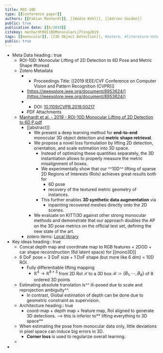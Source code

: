 ```yaml
---
title: ROI-10D
type: [[Conference paper]]
authors: [[Fabian Manhardt]], [[Wadim Kehl]], [[Adrien Gaidon]]
public: true
publication date: [[6/2019]]
citekey: manhardtROI10DMonocularLifting2019
tags: [[monocular]], [[3D Object Detection]], #zotero, #literature-notes, #reference
public: true
---
```


- Meta Data
  heading:: true
	- ROI-10D: Monocular Lifting of 2D Detection to 6D Pose and Metric Shape #toread
	- Zotero Metadata
		- * Proceedings Title: [[2019 IEEE/CVF Conference on Computer Vision and Pattern Recognition (CVPR)]]
		- [https://ieeexplore.ieee.org/document/8953624/](https://ieeexplore.ieee.org/document/8953624/)
		- * DOI: [10.1109/CVPR.2019.00217](https://doi.org/10.1109/CVPR.2019.00217)
		- PDF Attachments
	- [Manhardt et al. - 2019 - ROI-10D Monocular Lifting of 2D Detection to 6D P.pdf](zotero://open-pdf/library/items/CU9Z8L7W)
		- [[abstract]]:
			- We present a deep learning method for **end-to-end** monocular 3D object detection and **metric shape retrieval**.
			- We propose a novel loss formulation by lifting 2D detection, orientation, and scale estimation into 3D space.
				- Instead of optimizing these quantities separately, the 3D instantiation allows to properly measure the metric misalignment of boxes.
				- We experimentally show that our ^^10D^^ lifting of sparse 2D Regions of Interests (RoIs) achieves great results both for
					- 6D pose
					- recovery of the textured metric geometry of instances.
				- This further enables **3D synthetic data augmentation** via
					- inpainting recovered meshes directly onto the 2D scenes.
			- We evaluate on KITTI3D against other strong monocular methods and demonstrate that our approach doubles the AP on the 3D pose metrics on the ofﬁcial test set, deﬁning the new state of the art.
		- zotero items: [Local library](zotero://select/items/1_HANSTTF3)
- Key ideas
  heading:: true
	- Concat depth map and coordinate map to RGB features + 2DOD + car shape reconstruction (6d latent space) for [[mono3D]]
	- 6 DoF pose + 3 DoF size + 1 DoF shape (but more like 6 dim) = 10D ROI.
		- Fully differentiable lifting mapping
			- $\mathbb{R}^4 \rightarrow \mathbb{R}^{8 \times 3}$ from 2D RoI $\mathcal{X}$ to a 3D box $\mathcal{B}:=\{B_1, \cdots, B_8\}$ of 8 ordered 3D points
	- Estimating absolute translation is^^ ill-posed due to scale and reprojection ambiguity^^.
		- In contrast, Global estimation of depth can be done due to geometric constraint as supervision.
	- Architecture
	  heading:: true
		- coord-map + depth map + feature map, RoI aligned to generate 3D detections. –> this is inferior to** lifting everything to 3D space**
	- When estimating the pose from monocular data only, little deviations in pixel space can induce big errors in 3D.
		- **Corner loss** is used to regularize overall learning.
	-
-